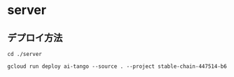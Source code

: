 # server

## デプロイ方法

```
cd ./server

gcloud run deploy ai-tango --source . --project stable-chain-447514-b6
```
